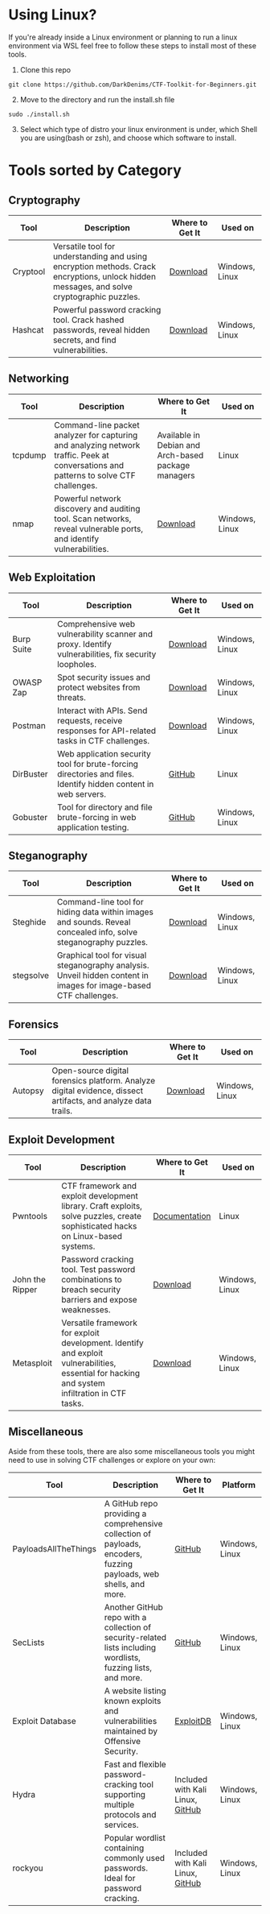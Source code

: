 # Using Linux?

If you're already inside a Linux environment or planning to run a linux environment via WSL feel free to follow these steps to install most of these tools.
1. Clone this repo
```
git clone https://github.com/DarkDenims/CTF-Toolkit-for-Beginners.git
```
2. Move to the directory and run the install.sh file
```
sudo ./install.sh
```
3. Select which type of distro your linux environment is under, which Shell you are using(bash or zsh), and choose which software to install.


# Tools sorted by Category
## Cryptography

| Tool        | Description                                                 | Where to Get It | Used on      |
|-------------|-------------------------------------------------------------|-----------------|--------------|
| Cryptool    | Versatile tool for understanding and using encryption methods. Crack encryptions, unlock hidden messages, and solve cryptographic puzzles. | [Download](https://www.cryptool.org/en/ct1/downloads) | Windows, Linux |
| Hashcat     | Powerful password cracking tool. Crack hashed passwords, reveal hidden secrets, and find vulnerabilities. | [Download](https://hashcat.net/hashcat/) | Windows, Linux |

## Networking

| Tool        | Description                                                 | Where to Get It | Used on      |
|-------------|-------------------------------------------------------------|-----------------|--------------|
| tcpdump     | Command-line packet analyzer for capturing and analyzing network traffic. Peek at conversations and patterns to solve CTF challenges. | Available in Debian and Arch-based package managers | Linux |
| nmap        | Powerful network discovery and auditing tool. Scan networks, reveal vulnerable ports, and identify vulnerabilities. | [Download](https://nmap.org/download.html) | Windows, Linux |


## Web Exploitation

| Tool        | Description                                                 | Where to Get It | Used on      |
|-------------|-------------------------------------------------------------|-----------------|--------------|
| Burp Suite  | Comprehensive web vulnerability scanner and proxy. Identify vulnerabilities, fix security loopholes. | [Download](https://portswigger.net/burp/communitydownload) | Windows, Linux |
| OWASP Zap   | Spot security issues and protect websites from threats. | [Download](https://www.zaproxy.org/download/) | Windows, Linux |
| Postman     | Interact with APIs. Send requests, receive responses for API-related tasks in CTF challenges. | [Download](https://www.postman.com/downloads/) | Windows, Linux |
| DirBuster   | Web application security tool for brute-forcing directories and files. Identify hidden content in web servers. | [GitHub](https://gitlab.com/kalilinux/packages/dirbuster/-/tree/kali/master) | Linux |
| Gobuster    | Tool for directory and file brute-forcing in web application testing. | [GitHub](https://github.com/OJ/gobuster) | Windows, Linux |

## Steganography

| Tool        | Description                                                 | Where to Get It | Used on      |
|-------------|-------------------------------------------------------------|-----------------|--------------|
| Steghide    | Command-line tool for hiding data within images and sounds. Reveal concealed info, solve steganography puzzles. | [Download](https://sourceforge.net/projects/steghide/) | Windows, Linux |
| stegsolve   | Graphical tool for visual steganography analysis. Unveil hidden content in images for image-based CTF challenges. | [Download](https://wiki.bi0s.in/steganography/stegsolve/) | Windows, Linux |

## Forensics

| Tool        | Description                                                 | Where to Get It | Used on      |
|-------------|-------------------------------------------------------------|-----------------|--------------|
| Autopsy     | Open-source digital forensics platform. Analyze digital evidence, dissect artifacts, and analyze data trails. | [Download](https://www.autopsy.com/download/) | Windows, Linux |

## Exploit Development

| Tool        | Description                                                 | Where to Get It | Used on      |
|-------------|-------------------------------------------------------------|-----------------|--------------|
| Pwntools    | CTF framework and exploit development library. Craft exploits, solve puzzles, create sophisticated hacks on Linux-based systems. | [Documentation](https://docs.pwntools.com/en/latest/install.html) | Linux |
| John the Ripper | Password cracking tool. Test password combinations to breach security barriers and expose weaknesses. | [Download](https://www.openwall.com/john/) | Windows, Linux |
| Metasploit  | Versatile framework for exploit development. Identify and exploit vulnerabilities, essential for hacking and system infiltration in CTF tasks. | [Download](https://www.metasploit.com) | Windows, Linux |

## Miscellaneous

Aside from these tools, there are also some miscellaneous tools you might need to use in solving CTF challenges or explore on your own:

| Tool        | Description                                                 | Where to Get It | Platform     |
|-------------|-------------------------------------------------------------|-----------------|--------------|
| PayloadsAllTheThings | A GitHub repo providing a comprehensive collection of payloads, encoders, fuzzing payloads, web shells, and more. | [GitHub](https://github.com/swisskyrepo/PayloadsAllTheThings) | Windows, Linux |
| SecLists    | Another GitHub repo with a collection of security-related lists including wordlists, fuzzing lists, and more. | [GitHub](https://github.com/danielmiessler/SecLists) | Windows, Linux |
| Exploit Database | A website listing known exploits and vulnerabilities maintained by Offensive Security. | [ExploitDB](https://www.exploit-db.com/) | Windows, Linux |
| Hydra       | Fast and flexible password-cracking tool supporting multiple protocols and services. | Included with Kali Linux, [GitHub](https://github.com/vanhauser-thc/thc-hydra) | Windows, Linux |
| rockyou     | Popular wordlist containing commonly used passwords. Ideal for password cracking. | Included with Kali Linux, [GitHub](https://github.com/brannondorsey/naive-hashcat/releases/download/data/rockyou.txt) | Windows, Linux |